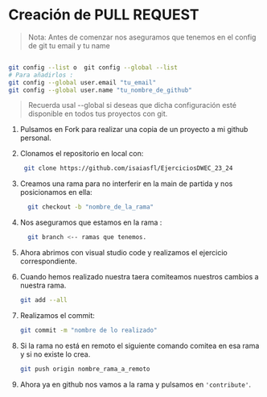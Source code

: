 # Creación de PULL REQUEST

> Nota:
> Antes de comenzar nos aseguramos que tenemos en el config de git tu email y tu name

```bash

git config --list o  git config --global --list
# Para añadirlos :
git config --global user.email "tu_email"
git config --global user.name "tu_nombre_de_github"

```

> Recuerda usal --global si deseas que dicha configuración esté disponible en todos tus proyectos con git.

1. Pulsamos en Fork para realizar una copia de un proyecto a mi github personal.

1. Clonamos el repositorio en local con:

   ```bash
    git clone https://github.com/isaiasfl/EjerciciosDWEC_23_24
   ```

1. Creamos una rama para no interferir en la main de partida y nos posicionamos en ella:

   ```bash
     git checkout -b "nombre_de_la_rama"
   ```

1. Nos aseguramos que estamos en la rama :

   ```bash
     git branch <-- ramas que tenemos.
   ```

1. Ahora abrimos con visual studio code y realizamos el ejercicio correspondiente.

1. Cuando hemos realizado nuestra taera comiteamos nuestros cambios a nuestra rama.

   ```bash
   git add --all
   ```

1. Realizamos el commit:

   ```bash
   git commit -m "nombre de lo realizado"
   ```

1. Si la rama no está en remoto el siguiente comando comitea en esa rama y si no existe lo crea.

   ```bash
   git push origin nombre_rama_a_remoto
   ```

1. Ahora ya en github nos vamos a la rama y pulsamos en `'contribute'`.
